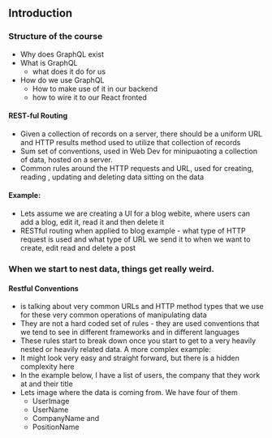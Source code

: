 ## Introduction
### Structure of the course
* Why does GraphQL exist
* What is GraphQL
  * what does it do for us
* How do we use GraphQL
  * How to make use of it in our backend
  * how to wire it to our React fronted

#### REST-ful Routing
* Given a collection of records on a server, there should be a uniform URL and HTTP results method used to utilize that collection of records
* Sum set of conventions, used in Web Dev for minipuaoting a collection of data, hosted on a server.
* Common rules around the HTTP requests and URL, used for creating, reading , updating and deleting data sitting on the data

#### Example:
* Lets assume we are creating a UI for a blog webite, where users can add a blog, edit it, read it and then delete it
* RESTful routing when applied to blog example - what type of HTTP request is used and what type of URL we send it to when we want to create, edit read and delete a post

### When we start to nest data, things get really weird.

#### Restful Conventions
* is talking about very common URLs and HTTP method types that we use for these very common operations of manipulating data
* They are not a  hard coded set of rules - they are used conventions that we tend to see in different frameworks and in different languages
* These rules start to break down once you start to get to a very heavily nested or heavily related data.
A more complex example:
* It might look very easy and straight forward, but there is a hidden complexity here
* In the example below, I have a list of users, the company that they work at and their title
* Lets image where the data is coming from. We have four of them
    * UserImage
    * UserName
    * CompanyName and
    * PositionName
